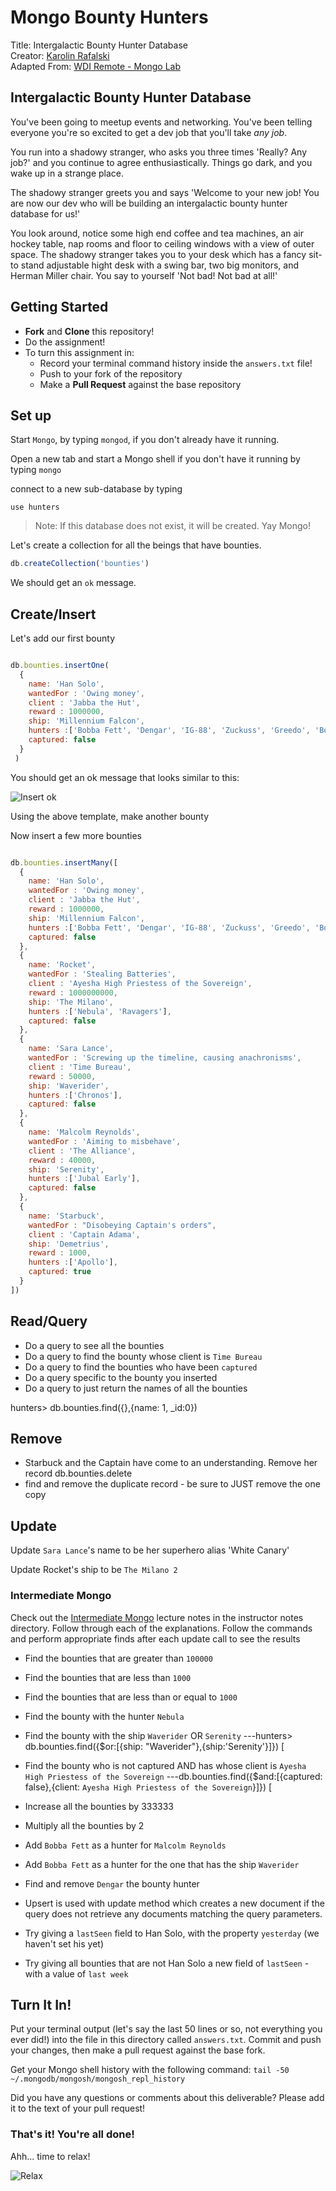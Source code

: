 # Mongo Bounty Hunters
Title: Intergalactic Bounty Hunter Database<br>
Creator: [Karolin Rafalski](https://generalassemb.ly/instructors/karolina-rafalski/11367) <br>
Adapted From: [WDI Remote - Mongo Lab](https://git.generalassemb.ly/Web-Development-Immersive-Remote/WDIR-Stan-Lee/blob/master/unit_2/w06d02/student_labs/morning.md) <br>

## Intergalactic Bounty Hunter Database

You've been going to meetup events and networking. You've been telling everyone you're so excited to get a dev job that you'll take _any job_.

You run into a shadowy stranger, who asks you three times 'Really? Any job?' and you continue to agree enthusiastically. Things go dark, and you wake up in a strange place.

The shadowy stranger greets you and says 'Welcome to your new job! You are now our dev who will be building an intergalactic bounty hunter database for us!'

You look around, notice some high end coffee and tea machines, an air hockey table, nap rooms and floor to ceiling windows with a view of outer space. The shadowy stranger takes you to your desk which has a fancy sit-to stand adjustable hight desk with a swing bar, two big monitors, and Herman Miller chair. You say to yourself 'Not bad! Not bad at all!'

## Getting Started

* **Fork** and **Clone** this repository!
* Do the assignment!
* To turn this assignment in:
    * Record your terminal command history inside the `answers.txt` file!
    * Push to your fork of the repository
    * Make a **Pull Request** against the base repository

## Set up

Start `Mongo`, by typing `mongod`, if you don't already have it running.

Open a new tab and start a Mongo shell if you don't have it running by typing `mongo`

connect to a new sub-database by typing

```
use hunters
```

> Note: If this database does not exist, it will be created. Yay Mongo!

Let's create a collection for all the beings that have bounties.

```js
db.createCollection('bounties')
```

We should get an `ok` message.

## Create/Insert

Let's add our first bounty

```js

db.bounties.insertOne(
  {
    name: 'Han Solo',
    wantedFor : 'Owing money',
    client : 'Jabba the Hut',
    reward : 1000000,
    ship: 'Millennium Falcon',
    hunters :['Bobba Fett', 'Dengar', 'IG-88', 'Zuckuss', 'Greedo', 'Bossk', '4-LOM'],
    captured: false
  }
 )
```

You should get an ok message that looks similar to this:

![Insert ok](https://i.imgur.com/KdFh4Ss.png)

Using the above template, make another bounty

Now insert a few more bounties

```js

db.bounties.insertMany([
  {
    name: 'Han Solo',
    wantedFor : 'Owing money',
    client : 'Jabba the Hut',
    reward : 1000000,
    ship: 'Millennium Falcon',
    hunters :['Bobba Fett', 'Dengar', 'IG-88', 'Zuckuss', 'Greedo', 'Bossk', '4-LOM'],
    captured: false
  },
  {
    name: 'Rocket',
    wantedFor : 'Stealing Batteries',
    client : 'Ayesha High Priestess of the Sovereign',
    reward : 1000000000,
    ship: 'The Milano',
    hunters :['Nebula', 'Ravagers'],
    captured: false
  },
  {
    name: 'Sara Lance',
    wantedFor : 'Screwing up the timeline, causing anachronisms',
    client : 'Time Bureau',
    reward : 50000,
    ship: 'Waverider',
    hunters :['Chronos'],
    captured: false
  },
  {
    name: 'Malcolm Reynolds',
    wantedFor : 'Aiming to misbehave',
    client : 'The Alliance',
    reward : 40000,
    ship: 'Serenity',
    hunters :['Jubal Early'],
    captured: false
  },
  {
    name: 'Starbuck',
    wantedFor : "Disobeying Captain's orders",
    client : 'Captain Adama',
    ship: 'Demetrius',
    reward : 1000,
    hunters :['Apollo'],
    captured: true
  }
])
```

## Read/Query

- Do a query to see all the bounties
- Do a query to find the bounty whose client is `Time Bureau`
- Do a query to find the bounties who have been `captured`
- Do a query specific to the bounty you inserted
- Do a query to just return the names of all the bounties

 hunters> db.bounties.find({},{name: 1, _id:0})
## Remove

- Starbuck and the Captain have come to an understanding. Remove her record
db.bounties.delete
- find and remove the duplicate record - be sure to JUST remove the one copy

## Update

Update `Sara Lance`'s name to be her superhero alias 'White Canary'

Update Rocket's ship to be `The Milano 2`

### Intermediate Mongo

Check out the [Intermediate Mongo](https://gawdiseattle.gitbook.io/wdi/04-databases/mongo-intro/intermediate) lecture notes in the instructor notes directory. Follow through each of the explanations. Follow the commands and perform appropriate finds after each update call to see the results

- Find the bounties that are greater than `100000`
- Find the bounties that are less than `1000`
- Find the bounties that are less than or equal to `1000`


- Find the bounty with the hunter `Nebula`


- Find the bounty with the ship `Waverider` OR `Serenity`
---hunters> db.bounties.find({$or:[{ship: "Waverider"},{ship:'Serenity'}]})
[
- Find the bounty who is not captured AND has whose client is `Ayesha High Priestess of the Sovereign`
  ---db.bounties.find({$and:[{captured: false},{client: `Ayesha High Priestess of the Sovereign`}]})
[


- Increase all the bounties by 333333
- Multiply all the bounties by 2
- Add `Bobba Fett` as a hunter for `Malcolm Reynolds`
- Add `Bobba Fett` as a hunter for the one that has the ship `Waverider`
- Find and remove `Dengar` the bounty hunter
- Upsert is used with update method which creates a new document if the query does not retrieve any documents matching the query parameters.
- Try giving a `lastSeen` field to Han Solo, with the property `yesterday` (we haven't set his yet)
- Try giving all bounties that are not Han Solo a new field of `lastSeen` - with a value of `last week`

## Turn It In!

Put your terminal output (let's say the last 50 lines or so, not everything you ever did!) into the file in this directory called `answers.txt`. Commit and push your changes, then make a pull request against the base fork.

Get your Mongo shell history with the following command: `tail -50 ~/.mongodb/mongosh/mongosh_repl_history`

Did you have any questions or comments about this deliverable? Please add it to the text of your pull request!

### That's it! You're all done!

Ahh... time to relax!

![Relax](https://media.giphy.com/media/hR7yR2AMVxv8c/giphy.gif)

